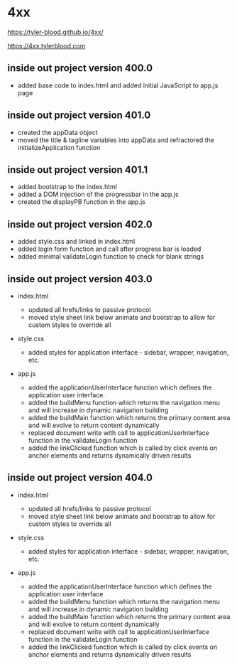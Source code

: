 # 4xx

<https://tyler-blood.github.io/4xx/>

<https://4xx.tylerblood.com>

## inside out project version 400.0

- added base code to index.html and added initial JavaScript to app.js page

## inside out project version 401.0

- created the appData object
- moved the title & tagline variables into appData and refractored the initializeApplication function

## inside out project version 401.1

- added bootstrap to the index.html
- added a DOM injection of the progressbar in the app.js
- created the displayPB function in the app.js

## inside out project version 402.0

- added style.css and linked in index.html
- added login form function and call after progress bar is loaded
- added minimal validateLogin function to check for blank strings

## inside out project version 403.0

- index.html
    - updated all hrefs/links to passive protocol
    - moved style sheet link below animate and bootstrap to allow for custom styles to override all

- style.css
    - added styles for application interface - sidebar, wrapper, navigation, etc.

- app.js
    - added the applicationUserInterface function which defines the application user interface.
    - added the buildMenu function which returns the navigation menu and will increase in dynamic navigation building
    - added the buildMain function which returns the primary content area and will evolve to return content dynamically
    - replaced document write with call to applicationUserInterface function in the validateLogin function
    - added the linkClicked function which is called by click events on anchor elements and returns dynamically driven results

## inside out project version 404.0

- index.html
    - updated all hrefs/links to passive protocol
    - moved style sheet link below animate and bootstrap to allow for custom styles to override all
    
- style.css
    - added styles for application interface - sidebar, wrapper, navigation, etc.
    
- app.js
    - added the applicationUserInterface function which defines the application user interface
    - added the buildMenu function which returns the navigation menu and will increase in dynamic navigation building
    - added the buildMain function which returns the primary content area and will evolve to return content dynamically
    - replaced document write with call to applicationUserInterface function in the validateLogin function
    - added the linkClicked function which is called by click events on anchor elements and returns dynamically driven results
